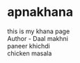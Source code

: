 # apnakhana
this is my khana page
<BR>
Author - Daal makhni
<br>
paneer khichdi
<br>
chicken masala
